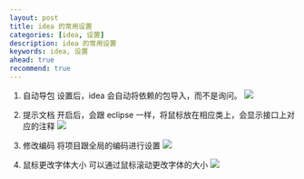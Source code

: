```yaml
---
layout: post  
title: idea 的常用设置  
categories: [idea, 设置]  
description: idea 的常用设置  
keywords: idea, 设置  
ahead: true  
recommend: true  
---
```


1. 自动导包
设置后，idea 会自动将依赖的包导入，而不是询问。
![](https://taojintianxia.github.io/images/posts/ide/idea/settings/auto_import.jpg)

2. 提示文档
开启后，会跟 eclipse 一样，将鼠标放在相应类上，会显示接口上对应的注释
![](https://taojintianxia.github.io/images/posts/ide/idea/settings/show_quick.jpg)

3. 修改编码
将项目跟全局的编码进行设置
![](https://taojintianxia.github.io/images/posts/ide/idea/settings/file_coding.jpg)

4. 鼠标更改字体大小
可以通过鼠标滚动更改字体的大小
![](https://taojintianxia.github.io/images/posts/ide/idea/settings/zoom_font_size.jpg)
